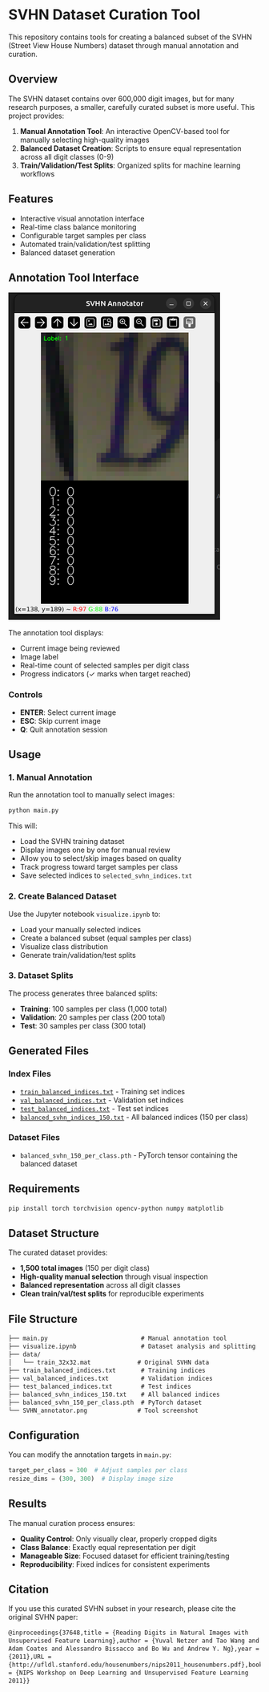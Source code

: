 # SVHN Dataset Curation Tool

This repository contains tools for creating a balanced subset of the SVHN (Street View House Numbers) dataset through manual annotation and curation.

## Overview

The SVHN dataset contains over 600,000 digit images, but for many research purposes, a smaller, carefully curated subset is more useful. This project provides:

1. **Manual Annotation Tool**: An interactive OpenCV-based tool for manually selecting high-quality images
2. **Balanced Dataset Creation**: Scripts to ensure equal representation across all digit classes (0-9)
3. **Train/Validation/Test Splits**: Organized splits for machine learning workflows

## Features

- Interactive visual annotation interface
- Real-time class balance monitoring
- Configurable target samples per class
- Automated train/validation/test splitting
- Balanced dataset generation

## Annotation Tool Interface

![SVHN Annotator Tool](SVHN_annotator.png)

The annotation tool displays:
- Current image being reviewed
- Image label
- Real-time count of selected samples per digit class
- Progress indicators (✓ marks when target reached)

### Controls
- **ENTER**: Select current image
- **ESC**: Skip current image
- **Q**: Quit annotation session

## Usage

### 1. Manual Annotation

Run the annotation tool to manually select images:

```bash
python main.py
```

This will:
- Load the SVHN training dataset
- Display images one by one for manual review
- Allow you to select/skip images based on quality
- Track progress toward target samples per class
- Save selected indices to `selected_svhn_indices.txt`

### 2. Create Balanced Dataset

Use the Jupyter notebook `visualize.ipynb` to:
- Load your manually selected indices
- Create a balanced subset (equal samples per class)
- Visualize class distribution
- Generate train/validation/test splits

### 3. Dataset Splits

The process generates three balanced splits:
- **Training**: 100 samples per class (1,000 total)
- **Validation**: 20 samples per class (200 total)
- **Test**: 30 samples per class (300 total)

## Generated Files

### Index Files
- [`train_balanced_indices.txt`](train_balanced_indices.txt) - Training set indices
- [`val_balanced_indices.txt`](val_balanced_indices.txt) - Validation set indices  
- [`test_balanced_indices.txt`](test_balanced_indices.txt) - Test set indices
- [`balanced_svhn_indices_150.txt`](balanced_svhn_indices_150.txt) - All balanced indices (150 per class)

### Dataset Files
- `balanced_svhn_150_per_class.pth` - PyTorch tensor containing the balanced dataset

## Requirements

```bash
pip install torch torchvision opencv-python numpy matplotlib
```

## Dataset Structure

The curated dataset provides:
- **1,500 total images** (150 per digit class)
- **High-quality manual selection** through visual inspection
- **Balanced representation** across all digit classes
- **Clean train/val/test splits** for reproducible experiments

## File Structure

```
├── main.py                          # Manual annotation tool
├── visualize.ipynb                  # Dataset analysis and splitting
├── data/
│   └── train_32x32.mat             # Original SVHN data
├── train_balanced_indices.txt       # Training indices
├── val_balanced_indices.txt         # Validation indices
├── test_balanced_indices.txt        # Test indices
├── balanced_svhn_indices_150.txt    # All balanced indices
├── balanced_svhn_150_per_class.pth  # PyTorch dataset
└── SVHN_annotator.png              # Tool screenshot
```

## Configuration

You can modify the annotation targets in `main.py`:

```python
target_per_class = 300  # Adjust samples per class
resize_dims = (300, 300)  # Display image size
```

## Results

The manual curation process ensures:
- **Quality Control**: Only visually clear, properly cropped digits
- **Class Balance**: Exactly equal representation per digit
- **Manageable Size**: Focused dataset for efficient training/testing
- **Reproducibility**: Fixed indices for consistent experiments

## Citation

If you use this curated SVHN subset in your research, please cite the original SVHN paper:

```
@inproceedings{37648,title = {Reading Digits in Natural Images with Unsupervised Feature Learning},author = {Yuval Netzer and Tao Wang and Adam Coates and Alessandro Bissacco and Bo Wu and Andrew Y. Ng},year = {2011},URL = {http://ufldl.stanford.edu/housenumbers/nips2011_housenumbers.pdf},booktitle = {NIPS Workshop on Deep Learning and Unsupervised Feature Learning 2011}}

```
